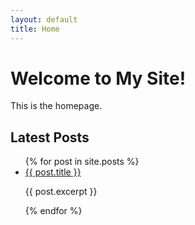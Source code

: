 ```yaml
---
layout: default
title: Home
---
```


# Welcome to My Site!

This is the homepage.

## Latest Posts

<ul>
{% for post in site.posts %}
  <li>
    <a href="{{ site.baseurl }}{{ post.url }}">{{ post.title }}</a>
    <p>{{ post.excerpt }}</p>
  </li>
{% endfor %}
</ul>

